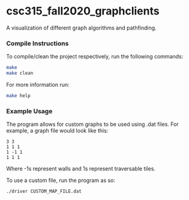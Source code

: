 # csc315_fall2020_graphclients

A visualization of different graph algorithms and pathfinding.

### Compile Instructions

To compile/clean the project respectively, run the following commands:
```bash
make
make clean
```

For more information run:
```bash
make help
```

### Example Usage
The program allows for custom graphs to be used using .dat files. For example,
a graph file would look like this:
```
3 3
1 1 1
1 -1 1
1 1 1
```
Where -1s represent walls and 1s represent traversable tiles.

To use a custom file, run the program as so:
```bash
./driver CUSTOM_MAP_FILE.dat
```
